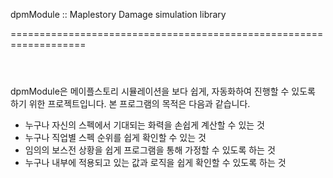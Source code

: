
dpmModule :: Maplestory Damage simulation library

===================================================================

```code : python



```





dpmModule은 메이플스토리 시뮬레이션을 보다 쉽게, 자동화하여 진행할 수 있도록 하기 위한 프로젝트입니다.
본 프로그램의 목적은 다음과 같습니다.

- 누구나 자신의 스펙에서 기대되는 화력을 손쉽게 계산할 수 있는 것
- 누구나 직업별 스펙 순위를 쉽게 확인할 수 있는 것
- 임의의 보스전 상황을 쉽게 프로그램을 통해 가정할 수 있도록 하는 것
- 누구나 내부에 적용되고 있는 값과 로직을 쉽게 확인할 수 있도록 하는 것
